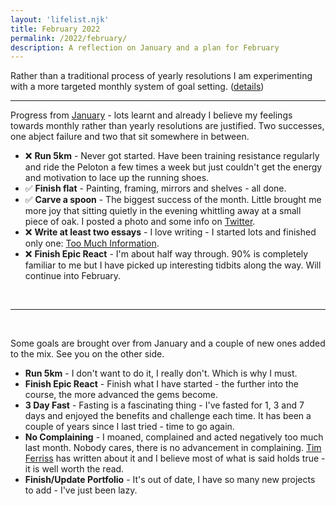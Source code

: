 ```yaml
---
layout: 'lifelist.njk'
title: February 2022
permalink: /2022/february/
description: A reflection on January and a plan for February
---
```


Rather than a traditional process of yearly resolutions I am experimenting with a more targeted monthly
system of goal setting. ([details](../2021-review-2022-goals))

---

Progress from [January](./january) - lots learnt and already I believe my feelings towards monthly rather than yearly resolutions
are justified. Two successes, one abject failure and two that sit somewhere in between.

- ❌ <strong class="green-background">Run 5km</strong> - Never got started. Have been training resistance regularly and ride the Peloton a few times a week but just couldn't get the energy and motivation to lace up the running shoes.
- ✅ <strong class="green-background">Finish flat</strong> - Painting, framing, mirrors and shelves - all done.
- ✅ <strong class="green-background">Carve a spoon</strong> - The biggest success of the month. Little brought me more joy that sitting quietly in the evening whittling away at a small piece of oak. I posted a photo and some info on [Twitter](https://twitter.com/MrRoryFlint/status/1488270018332794880).
- ❌ <strong class="green-background">Write at least two essays</strong> - I love writing - I started lots and finished only one: [Too Much Information](../too-much-information).
- ❌ <strong class="green-background">Finish Epic React</strong> - I'm about half way through. 90% is completely familiar to me but I have picked up interesting tidbits along the way. Will continue into February.

<br />

---

<br />

Some goals are brought over from January and a couple of new ones added to the mix. See you on the other side.

- <strong class="green-background">Run 5km</strong> - I don't want to do it, I really don't. Which is why I must.
- <strong class="green-background">Finish Epic React</strong> - Finish what I have started - the further into the course, the more advanced the gems become.
- <strong class="green-background">3 Day Fast</strong> - Fasting is a fascinating thing - I've fasted for 1, 3 and 7 days and enjoyed the benefits and challenge each time. It has been a couple of years since I last tried - time to go again.
- <strong class="green-background">No Complaining</strong> - I moaned, complained and acted negatively too much last month. Nobody cares, there is no advancement in complaining. [Tim Ferriss](https://tim.blog/2007/09/18/real-mind-control-the-21-day-no-complaint-experiment/) has written about it and I believe most of what is said holds true - it is well worth the read.
- <strong class="green-background">Finish/Update Portfolio</strong> - It's out of date, I have so many new projects to add - I've just been lazy.
